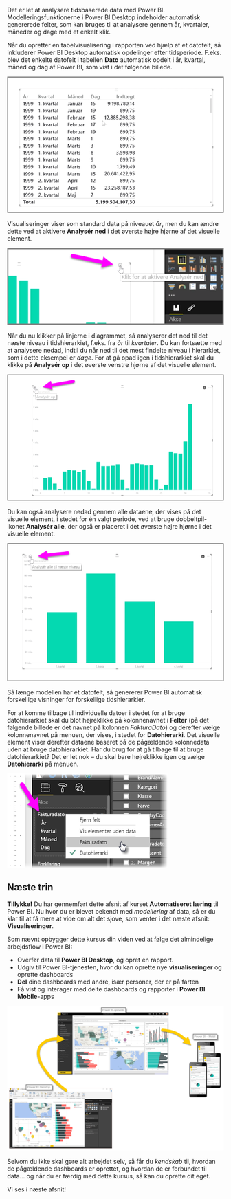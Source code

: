Det er let at analysere tidsbaserede data med Power BI. Modelleringsfunktionerne i Power BI Desktop indeholder automatisk genererede felter, som kan bruges til at analysere gennem år, kvartaler, måneder og dage med et enkelt klik.  

Når du opretter en tabelvisualisering i rapporten ved hjælp af et datofelt, så inkluderer Power BI Desktop automatisk opdelinger efter tidsperiode. F.eks. blev det enkelte datofelt i tabellen **Dato** automatisk opdelt i år, kvartal, måned og dag af Power BI, som vist i det følgende billede.

![](media/2-6a-explore-time-based-data/2-6a_1.png)

Visualiseringer viser som standard data på niveauet *år*, men du kan ændre dette ved at aktivere **Analysér ned** i det øverste højre hjørne af det visuelle element.

![](media/2-6a-explore-time-based-data/2-6a_2.png)

Når du nu klikker på linjerne i diagrammet, så analyserer det ned til det næste niveau i tidshierarkiet, f.eks. fra *år* til *kvartaler*. Du kan fortsætte med at analysere nedad, indtil du når ned til det mest findelte niveau i hierarkiet, som i dette eksempel er *dage*. For at gå opad igen i tidshierarkiet skal du klikke på **Analysér op** i det øverste venstre hjørne af det visuelle element.

![](media/2-6a-explore-time-based-data/2-6a_3.png)

Du kan også analysere nedad gennem alle dataene, der vises på det visuelle element, i stedet for én valgt periode, ved at bruge dobbeltpil-ikonet **Analysér alle**, der også er placeret i det øverste højre hjørne i det visuelle element.

![](media/2-6a-explore-time-based-data/2-6a_4.png)

Så længe modellen har et datofelt, så genererer Power BI automatisk forskellige visninger for forskellige tidshierarkier.

For at komme tilbage til individuelle datoer i stedet for at bruge datohierarkiet skal du blot højreklikke på kolonnenavnet i **Felter** (på det følgende billede er det navnet på kolonnen *FakturaDato*) og derefter vælge kolonnenavnet på menuen, der vises, i stedet for **Datohierarki**. Det visuelle element viser derefter dataene baseret på de pågældende kolonnedata uden at bruge datohierarkiet. Har du brug for at gå tilbage til at bruge datohierarkiet? Det er let nok – du skal bare højreklikke igen og vælge **Datohierarki** på menuen.

![](media/2-6a-explore-time-based-data/2-6a_5.png)

## <a name="next-steps"></a>Næste trin
**Tillykke!** Du har gennemført dette afsnit af kurset **Automatiseret læring** til Power BI. Nu hvor du er blevet bekendt med *modellering* af data, så er du klar til at få mere at vide om alt det sjove, som venter i det næste afsnit: **Visualiseringer**.

Som nævnt opbygger dette kursus din viden ved at følge det almindelige arbejdsflow i Power BI:

* Overfør data til **Power BI Desktop**, og opret en rapport.
* Udgiv til Power BI-tjenesten, hvor du kan oprette nye **visualiseringer** og oprette dashboards
* **Del** dine dashboards med andre, især personer, der er på farten
* Få vist og interager med delte dashboards og rapporter i **Power BI Mobile**-apps

![](media/2-6a-explore-time-based-data/c0a1_1.png)

Selvom du ikke skal gøre alt arbejdet selv, så får du *kendskab* til, hvordan de pågældende dashboards er oprettet, og hvordan de er forbundet til data... og når du er færdig med dette kursus, så kan du oprette dit eget.

Vi ses i næste afsnit!

